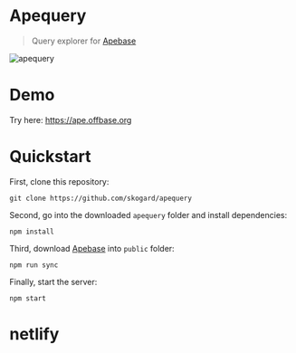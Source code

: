# Apequery

> Query explorer for [Apebase](https://github.com/skogard/apebase)

![apequery](public/apequery.png)

# Demo

Try here: https://ape.offbase.org

# Quickstart

First, clone this repository:

```
git clone https://github.com/skogard/apequery
```

Second, go into the downloaded `apequery` folder and install dependencies:

```
npm install
```

Third, download [Apebase](https://github.com/skogard/apebase) into `public` folder:

```
npm run sync
```

Finally, start the server:

```
npm start
```
# netlify

